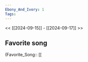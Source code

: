 ```yaml
---
Ebony_And_Ivory: 1
Tags: 
---
```

 << [[2024-09-15]] - [[2024-09-17]] >> 
## Favorite song
(Favorite_Song:: [[

